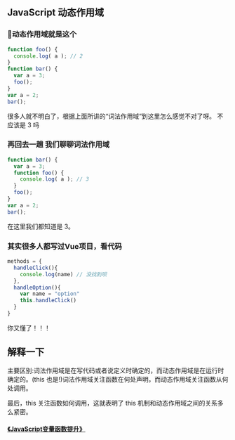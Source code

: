 ## JavaScript 动态作用域

### 动态作用域就是这个

```javascript
function foo() {
  console.log( a ); // 2
}
function bar() { 
  var a = 3;
  foo(); 
}
var a = 2;
bar();
```

很多人就不明白了，根据上面所讲的“词法作用域”到这里怎么感觉不对了呀。
不应该是 3 吗 


### 再回去一趟 我们聊聊词法作用域

```javascript
function bar() { 
  var a = 3;
  function foo() {
    console.log( a ); // 3
  }
  foo(); 
}
var a = 2;
bar();
```
在这里我们都知道是 3。


### 其实很多人都写过Vue项目，看代码
```javascript
methods = {
  handleClick(){
    console.log(name) // 没找到呗
  },
  handleOption(){
    var name = "option"
    this.handleClick()
  }
}
```
你又懂了！！！


## 解释一下
主要区别:词法作用域是在写代码或者说定义时确定的，而动态作用域是在运行时确定的。(this 也是!)词法作用域关注函数在何处声明，而动态作用域关注函数从何处调用。

最后，this 关注函数如何调用，这就表明了 this 机制和动态作用域之间的关系多么紧密。

#### [《JavaScript变量函数提升》](../promote/index.md)